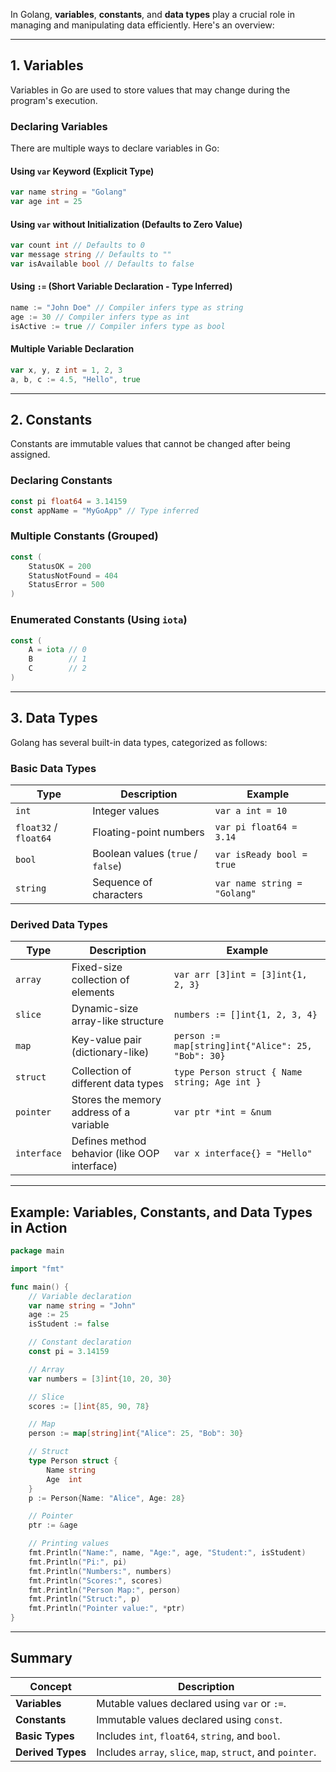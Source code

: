 In Golang, **variables**, **constants**, and **data types** play a crucial role in managing and manipulating data efficiently. Here's an overview:

---

## 1. **Variables**
Variables in Go are used to store values that may change during the program's execution.

### **Declaring Variables**
There are multiple ways to declare variables in Go:

#### **Using `var` Keyword (Explicit Type)**
```go
var name string = "Golang"
var age int = 25
```

#### **Using `var` without Initialization (Defaults to Zero Value)**
```go
var count int // Defaults to 0
var message string // Defaults to ""
var isAvailable bool // Defaults to false
```

#### **Using `:=` (Short Variable Declaration - Type Inferred)**
```go
name := "John Doe" // Compiler infers type as string
age := 30 // Compiler infers type as int
isActive := true // Compiler infers type as bool
```

#### **Multiple Variable Declaration**
```go
var x, y, z int = 1, 2, 3
a, b, c := 4.5, "Hello", true
```

---

## 2. **Constants**
Constants are immutable values that cannot be changed after being assigned.

### **Declaring Constants**
```go
const pi float64 = 3.14159
const appName = "MyGoApp" // Type inferred
```

### **Multiple Constants (Grouped)**
```go
const (
    StatusOK = 200
    StatusNotFound = 404
    StatusError = 500
)
```

### **Enumerated Constants (Using `iota`)**
```go
const (
    A = iota // 0
    B        // 1
    C        // 2
)
```

---

## 3. **Data Types**
Golang has several built-in data types, categorized as follows:

### **Basic Data Types**
| Type       | Description | Example |
|------------|------------|---------|
| `int`      | Integer values | `var a int = 10` |
| `float32` / `float64` | Floating-point numbers | `var pi float64 = 3.14` |
| `bool`     | Boolean values (`true` / `false`) | `var isReady bool = true` |
| `string`   | Sequence of characters | `var name string = "Golang"` |

### **Derived Data Types**
| Type         | Description | Example |
|-------------|------------|---------|
| `array`     | Fixed-size collection of elements | `var arr [3]int = [3]int{1, 2, 3}` |
| `slice`     | Dynamic-size array-like structure | `numbers := []int{1, 2, 3, 4}` |
| `map`       | Key-value pair (dictionary-like) | `person := map[string]int{"Alice": 25, "Bob": 30}` |
| `struct`    | Collection of different data types | `type Person struct { Name string; Age int }` |
| `pointer`   | Stores the memory address of a variable | `var ptr *int = &num` |
| `interface` | Defines method behavior (like OOP interface) | `var x interface{} = "Hello"` |

---

## **Example: Variables, Constants, and Data Types in Action**
```go
package main

import "fmt"

func main() {
    // Variable declaration
    var name string = "John"
    age := 25
    isStudent := false

    // Constant declaration
    const pi = 3.14159

    // Array
    var numbers = [3]int{10, 20, 30}

    // Slice
    scores := []int{85, 90, 78}

    // Map
    person := map[string]int{"Alice": 25, "Bob": 30}

    // Struct
    type Person struct {
        Name string
        Age  int
    }
    p := Person{Name: "Alice", Age: 28}

    // Pointer
    ptr := &age

    // Printing values
    fmt.Println("Name:", name, "Age:", age, "Student:", isStudent)
    fmt.Println("Pi:", pi)
    fmt.Println("Numbers:", numbers)
    fmt.Println("Scores:", scores)
    fmt.Println("Person Map:", person)
    fmt.Println("Struct:", p)
    fmt.Println("Pointer value:", *ptr)
}
```

---

## **Summary**
| Concept  | Description |
|----------|------------|
| **Variables** | Mutable values declared using `var` or `:=`. |
| **Constants** | Immutable values declared using `const`. |
| **Basic Types** | Includes `int`, `float64`, `string`, and `bool`. |
| **Derived Types** | Includes `array`, `slice`, `map`, `struct`, and `pointer`. |